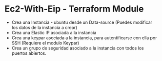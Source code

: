 # Ec2-With-Eip - Terraform Module 

* Crea una Instancia - ubuntu desde un Data-source (Puedes modificar los datos de la instancia a crear)
* Crea una Elastic IP asociada a la instancia
* Crea una keypar asociada a la instancia, para autentificarse con ella por SSH (Requiere el modulo Keypar)
* Crea un grupo de seguridad asociado a la instancia con todos los puertos abiertos.
